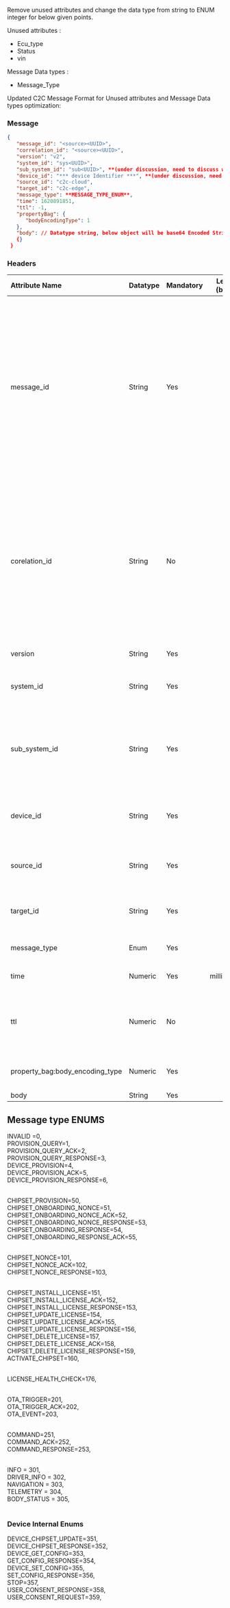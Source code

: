 Remove unused attributes and change the data type from string to ENUM integer for below given points.

  Unused attributes :

- Ecu_type
- Status
- vin
 
 Message Data types :

- Message_Type

Updated C2C Message Format for Unused attributes and Message Data types optimization:

### Message

```json
{
   "message_id": "<source><UUID>",
   "correlation_id": "<source><UUID>",
   "version": "v2",
   "system_id": "sys<UUID>",
   "sub_system_id": "sub<UUID>", **(under discussion, need to discuss with Sager)** 
   "device_id": "*** device Identifier ***", **(under discussion, need to discuss with Sager)**
   "source_id": "c2c-cloud",
   "target_id": "c2c-edge",
   "message_type": **MESSAGE_TYPE_ENUM**,
   "time": 1620891851,
   "ttl": -1,
   "propertyBag": {
      "bodyEncodingType": 1
   },
   "body": // Datatype string, below object will be base64 Encoded String
   {}
 }
```

### Headers

|Attribute Name|Datatype|Mandatory| Length (bytes) |Description|
| :------------- | :------------ |:------------ |:------------: |:------------ |
|message_id|String|Yes| 23 |Unique Id generated by originator.Message id Format is {source}Unique id. Source can be either DEV for Device and CLD for Cloud. While a particular implemenation may make messageId a monotonically increasing unique sequence, it is not a requirement to do so and applications should not count on such behavior.|
|corelation_id|String|No| 23 |Device replying / responding to the message received from Cloud. Value is the message_id provided by the cloud message. While a particular implemenation may make messageId a monotonically increasing unique sequence, it is not a requirement to do so and applications should not count on such behavior.|
|version|String|Yes| 2 |Message schema version|
|system_id|String|Yes| 23 |Unique id generated at time of Registration for the system. Format is  sysUnique id.|
|sub_system_id|String|Yes| 10 |Unique id generated at time of Registration for the sub system. Format is  subUnique id.(under discussion, need to discuss with Sager)|
|device_id|String|Yes| 19 |Manufacturer unique serial no/device_id.(under discussion, need to discuss with Sager)|
|source_id|String|Yes| 10 |Source application Id.Use defaut value as c2c-edge / c2c-cloud if not known. |
|target_id|String|Yes| 10 |Target application id.Use defaut value as c2c-edge / c2c-cloud if not known. |
|message_type|Enum|Yes|  |Value of Message Type specific to the application.|
|time|Numeric|Yes| millisecond |Message Creation Unix Timestamp in milliseconds. |
|ttl|Numeric|No| |Time to Live in SECONDS, -1 (default) is no expiry. Expiry time should be a positive number, greater than Zero. |
|property_bag:body_encoding_type|Numeric|Yes| |Value represents the type of encoding used on body. 1 = Base64.|
|body|String|Yes| |Encoded message.|


## Message type ENUMS


  INVALID =0, <br/>
  PROVISION_QUERY=1,<br/>
  PROVISION_QUERY_ACK=2,<br/>
  PROVISION_QUERY_RESPONSE=3,<br/>
  DEVICE_PROVISION=4,<br/>
  DEVICE_PROVISION_ACK=5,<br/>
  DEVICE_PROVISION_RESPONSE=6,<br/><br/>

  CHIPSET_PROVISION=50,<br/>
  CHIPSET_ONBOARDING_NONCE=51,<br/>
  CHIPSET_ONBOARDING_NONCE_ACK=52,<br/>
  CHIPSET_ONBOARDING_NONCE_RESPONSE=53,<br/>
  CHIPSET_ONBOARDING_RESPONSE=54,<br/>
  CHIPSET_ONBOARDING_RESPONSE_ACK=55,<br/><br/>

  CHIPSET_NONCE=101,<br/>
  CHIPSET_NONCE_ACK=102,<br/>
  CHIPSET_NONCE_RESPONSE=103,<br/><br/>

  CHIPSET_INSTALL_LICENSE=151,<br/>
  CHIPSET_INSTALL_LICENSE_ACK=152,<br/>
  CHIPSET_INSTALL_LICENSE_RESPONSE=153,<br/>
  CHIPSET_UPDATE_LICENSE=154,<br/>
  CHIPSET_UPDATE_LICENSE_ACK=155,<br/>
  CHIPSET_UPDATE_LICENSE_RESPONSE=156,<br/>
  CHIPSET_DELETE_LICENSE=157,<br/>
  CHIPSET_DELETE_LICENSE_ACK=158,<br/>
  CHIPSET_DELETE_LICENSE_RESPONSE=159,<br/>
  ACTIVATE_CHIPSET=160,<br/><br/>

  LICENSE_HEALTH_CHECK=176,<br/><br/>

  OTA_TRIGGER=201,<br/>
  OTA_TRIGGER_ACK=202,<br/>
  OTA_EVENT=203,<br/><br/>

  COMMAND=251,<br/>
  COMMAND_ACK=252,<br/>
  COMMAND_RESPONSE=253,<br/><br/>

  INFO = 301,<br/>
  DRIVER_INFO = 302,<br/>
  NAVIGATION = 303,<br/>
  TELEMETRY = 304,<br/>
  BODY_STATUS = 305,<br/><br/>

### Device Internal Enums

  DEVICE_CHIPSET_UPDATE=351,<br/>
  DEVICE_CHIPSET_RESPONSE=352,<br/>
  DEVICE_GET_CONFIG=353,<br/>
  GET_CONFIG_RESPONSE=354,<br/>
  DEVICE_SET_CONFIG=355,<br/>
  SET_CONFIG_RESPONSE=356,<br/>
  STOP=357,<br/>
  USER_CONSENT_RESPONSE=358,<br/>
  USER_CONSENT_REQUEST=359,<br/>




